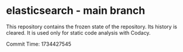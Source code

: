 # elasticsearch - main branch

This repository contains the frozen state of the repository.
Its history is cleared. It is used only for static code
analysis with Codacy.

Commit Time: 1734427545